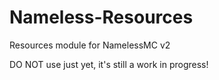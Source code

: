 # Nameless-Resources
Resources module for NamelessMC v2

DO NOT use just yet, it's still a work in progress!
